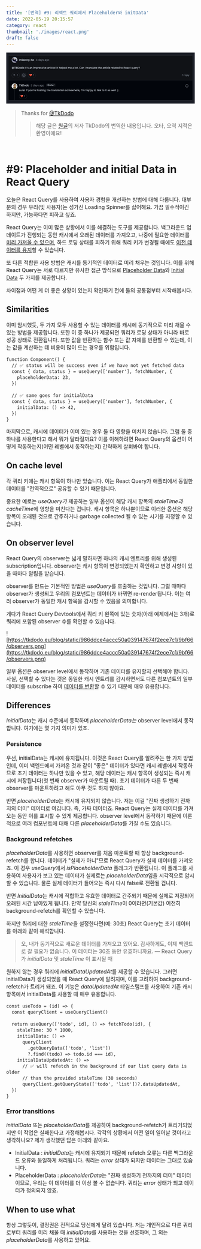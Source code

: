 ```yaml
---
title: '[번역] #9: 리액트 쿼리에서 Placeholder와 initData'
date: 2022-05-19 20:15:57
category: react
thumbnail: './images/react.png'
draft: false
---
```



<div>

<img src="./images/2022-react-00.png">

</div>

> Thanks for [@TkDodo](https://github.com/tkdodo)
>> 해당 글은 [원글](https://tkdodo.eu/blog/placeholder-and-initial-data-in-react-query)의 저자 TkDodo의 번역한 내용입니다. 오타, 오역 지적은 환영이에요!

<br>

# #9: Placeholder and initial Data in React Query

오늘은 React Query를 사용하여 사용자 경험을 개선하는 방법에 대해 다룹니다. 대부분의 경우 우리(및 사용자)는 성가신 Loading Spinner를 싫어해요. 가끔 필수적이긴 하지만, 가능하다면 피하고 싶죠.

React Query는 이미 많은 상황에서 이를 해결하는 도구를 제공합니다. 백그라운드 업데이트가 진행되는 동안 캐시에서 오래된 데이터를 가져오고, 나중에 필요한 데이터를 [미리 가져올 수 있으며](https://react-query.tanstack.com/guides/prefetching), 하드 로딩 상태를 피하기 위해 쿼리 키가 변경될 때에도 [이전 데이터를 유지](https://react-query.tanstack.com/guides/paginated-queries#better-paginated-queries-with-keeppreviousdata)할 수 있습니다.

또 다른 적합한 사용 방법은 캐시를 동기적인 데이터로 미리 채우는 것입니다. 이를 위해 React Query는 서로 다르지만 유사한 접근 방식으로 [Placeholder Data](https://react-query.tanstack.com/guides/placeholder-query-data)와 [Initial Data](https://react-query.tanstack.com/guides/initial-query-data) 두 가지를 제공합니다.

차이점과 어떤 게 더 좋은 상황이 있는지 확인하기 전에 둘의 공통점부터 시작해봅시다.

## **Similarities**

이미 암시했듯, 두 가지 모두 사용할 수 있는 데이터를 캐시에 동기적으로 미리 채울 수 있는 방법을 제공합니다. 또한 이 중 하나가 제공되면 쿼리가 로딩 상태가 아니라 바로 성공 상태로 전환됩니다. 또한 값을 반환하는 함수 또는 값 자체를 반환할 수 있는데, 이는 값을 계산하는 데 비용이 많이 드는 경우를 위함입니다.

```tsx
function Component() {
  // ✅ status will be success even if we have not yet fetched data
  const { data, status } = useQuery(['number'], fetchNumber, {
    placeholderData: 23,
  })

  // ✅ same goes for initialData
  const { data, status } = useQuery(['number'], fetchNumber, {
    initialData: () => 42,
  })
}
```

마지막으로, 캐시에 데이터가 이미 있는 경우 둘 다 영향을 미치지 않습니다. 그럼 둘 중 하나를 사용한다고 해서 뭐가 달라질까요? 이를 이해하려면 React Query의 옵션이 어떻게 작동하는지(어떤 레벨에서 동작하는지) 간략하게 살펴봐야 합니다.

## **On cache level**

각 쿼리 키에는 캐시 항목이 하나만 있습니다. 이는 React Query가 애플리에서 동일한 데이터를 "전역적으로" 공유할 수 있기 때문입니다.

중요한 예로는 *useQuery가* 제공하는 일부 옵션이 해당 캐시 항목의 *staleTime과 cacheTime*에 영향을 미친다는 겁니다.  캐시 항목은 하나뿐이므로 이러한 옵션은 해당 항목이 오래된 것으로 간주하거나 garbage collected 될 수 있는 시기를 지정할 수 있습니다.

## **On observer level**

React Query의 observer는 넓게 말하자면 하나의 캐시 엔트리를 위해 생성된 subscription입니다. observer는 캐시 항목이 변경되었는지 확인하고 변경 사항이 있을 때마다 알림을 받습니다.

observer를 만드는 기본적인 방법은 *useQuery*를 호출하는 것입니다. 그럴 때마다 observer가 생성되고 우리의 컴포넌트는 데이터가 바뀌면 re-render됩니다. 이는 여러 observer가 동일한 캐시 항목을 감시할 수 있음을 의미합니다.

게다가 React Query Devtools에서 쿼리 키 왼쪽에 있는 숫자(아래 예제에서는 3개)로 쿼리에 포함된 observer 수를 확인할 수 있습니다.

![https://tkdodo.eu/blog/static/986ddce4accc50a039147674f2ece7c1/9bf66/observers.png](https://tkdodo.eu/blog/static/986ddce4accc50a039147674f2ece7c1/9bf66/observers.png)

일부 옵션은 observer level에서 동작하며 기존 데이터를 유지할지 선택해야 합니다. 사실, 선택할 수 있다는 것은 동일한 캐시 엔트리를 감시하면서도 다른 컴포넌트의 일부 데이터를 subscribe 하여 [데이터를 변환](https://tkdodo.eu/blog/react-query-data-transformations#3-using-the-select-option)할 수 있기 때문에 매우 유용합니다.

## **Differences**

*InitialData*는 캐시 수준에서 동작하며 *placeholderData는* observer level에서 동작합니다. 여기에는 몇 가지 의미가 있죠.

### **Persistence**

우선, initialData는 캐시에 유지됩니다. 이것은 React Query를 알려주는 한 가지 방법인데, 이미 백엔드에서 가져온 것과 같이 "좋은" 데이터가 있다면 캐시 레벨에서 작동하므로 초기 데이터는 하나만 있을 수 있고, 해당 데이터는 캐시 항목이 생성되는 즉시 캐시에 저장됩니다(첫 번째 observer가 마운트될 때). 초기 데이터가 다른 두 번째 observer를 마운트하려고 해도 아무 것도 하지 않아요.

반면 *placeholderData*는 캐시에 유지되지 않습니다. 저는 이걸 "진짜 생성하기 전까지의 더미" 데이터로 여깁니다. 즉, 가짜 데이터죠. React Query는 실제 데이터를 가져오는 동안 이를 표시할 수 있게 제공합니다. observer level에서 동작하기 때문에 이론적으로 여러 컴포넌트에 대해 다른 *placeholderData*를 가질 수도 있습니다.

### **Background refetches**

*placeholderData*를 사용하면 observer를 처음 마운트할 때 항상 background-refetch를 합니다. 데이터가 "실제가 아니"므로 React Query가 실제 데이터를 가져오죠. 이 경우 *useQuery*에서 *isPlaceholderData* 플래그가 반환됩니다. 이 플래그를 사용하여 사용자가 보고 있는 데이터가 실제로는 *placeholderData*임을 시각적으로 암시할 수 있습니다. 물론 실제 데이터가 들어오는 즉시 다시 false로 전환될 겁니다.

반면 *InitialData*는 캐시에 적합하고 유효한 데이터로 간주되기 때문에 실제로 저장되어 오래된 시간 남아있게 됩니다. 만약 당신의 *staleTime*이 0이라면(기본값) 여전히 background-refetch를 확인할 수 있습니다.

하지만 쿼리에 대한 *staleTime*을 설정한다면(예: 30초) React Query는 초기 데이터를 아래와 같이 해석합니다.

> 오, 내가 동기적으로 새로운 데이터를 가져오고 있어요. 감사하게도, 이제 백엔드로 갈 필요가 없습니다. 이 데이터는 30초 동안 유효하니까요.
— React Query가 *initialData* 및 *staleTime* 이 표시될 때
> 

원하지 않는 경우 쿼리에 *initialDataUpdatedAt*를 제공할 수 있습니다. 그러면 initialData가 생성되었을 때 React Query에 알려지며, 이를 고려하여 background-refetch가 트리거 돼죠. 이 기능은 *dataUpdatedAt* 타임스탬프를 사용하여 기존 캐시 항목에서 initialData를 사용할 때 매우 유용합니다.

```tsx
const useTodo = (id) => {
  const queryClient = useQueryClient()

  return useQuery(['todo', id], () => fetchTodo(id), {
    staleTime: 30 * 1000,
    initialData: () =>
      queryClient
        .getQueryData(['todo', 'list'])
        ?.find((todo) => todo.id === id),
    initialDataUpdatedAt: () =>
      // ✅ will refetch in the background if our list query data is older
      // than the provided staleTime (30 seconds)
      queryClient.getQueryState(['todo', 'list'])?.dataUpdatedAt,
  })
}
```

### **Error transitions**

*initialData* 또는 *placeholderData*를 제공하여 background-refetch가 트리거되었지만 이 작업은 실패한다고 가정해봅시다. 각각의 상황에서 어떤 일이 일어날 것이라고 생각하나요? 제가 생각했던 답은 아래와 같아요.

- InitialData : *initialData*는 캐시에 유지되기 때문에 refetch 오류는 다른 백그라운드 오류와 동일하게 처리됩니다. 쿼리는 *error* 상태가 되지만 데이터는 그대로 있습니다.
- PlaceholderData : *placeholderData*는 "진짜 생성하기 전까지의 더미" 데이터이므로, 우리는 이 데이터를 더 이상 볼 수 없습니다. 쿼리는 *error* 상태가 되고 데이터가 정의되지 않죠.

## **When to use what**

항상 그렇듯이, 결정권은 전적으로 당신에게 달려 있습니다. 저는 개인적으로 다른 쿼리로부터 쿼리를 미리 채울 때 *initialData*를 사용하는 것을 선호하며, 그 외는 *placeholderData*를 사용하고 있어요.